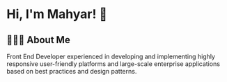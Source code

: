 
# Hi, I'm Mahyar! 👋



## 👨🏻‍💻 About Me
Front End Developer experienced in developing and implementing highly responsive user-friendly platforms and large-scale enterprise applications based on best practices and design patterns.

